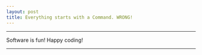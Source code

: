 ```yaml
---
layout: post
title: Everything starts with a Command. WRONG!
---
```




------------------------------

Software is fun! Happy coding!

------------------------------

[1]: https://github.com/Elders/RedLock